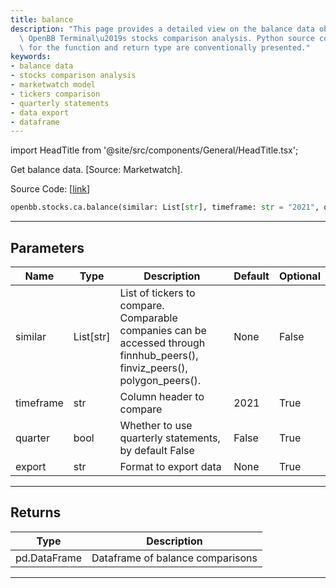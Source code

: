 ```yaml
---
title: balance
description: "This page provides a detailed view on the balance data obtained through\
  \ OpenBB Terminal\u2019s stocks comparison analysis. Python source code, parameters\
  \ for the function and return type are conventionally presented."
keywords:
- balance data
- stocks comparison analysis
- marketwatch model
- tickers comparison
- quarterly statements
- data export
- dataframe
---
```


import HeadTitle from '@site/src/components/General/HeadTitle.tsx';

<HeadTitle title="stocks.ca.balance - Reference | OpenBB SDK Docs" />

Get balance data. [Source: Marketwatch].

Source Code: [[link](https://github.com/OpenBB-finance/OpenBBTerminal/tree/main/openbb_terminal/stocks/comparison_analysis/marketwatch_model.py#L107)]

```python
openbb.stocks.ca.balance(similar: List[str], timeframe: str = "2021", quarter: bool = False)
```

---

## Parameters

| Name | Type | Description | Default | Optional |
| ---- | ---- | ----------- | ------- | -------- |
| similar | List[str] | List of tickers to compare.<br/>Comparable companies can be accessed through<br/>finnhub_peers(), finviz_peers(), polygon_peers(). | None | False |
| timeframe | str | Column header to compare | 2021 | True |
| quarter | bool | Whether to use quarterly statements, by default False | False | True |
| export | str | Format to export data | None | True |


---

## Returns

| Type | Description |
| ---- | ----------- |
| pd.DataFrame | Dataframe of balance comparisons |
---
